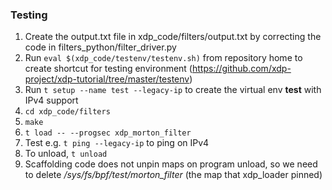 ### Testing
1. Create the output.txt file in xdp_code/filters/output.txt by correcting the code in filters_python/filter_driver.py
2. Run `eval $(xdp_code/testenv/testenv.sh)` from repository home to create shortcut for testing environment (https://github.com/xdp-project/xdp-tutorial/tree/master/testenv)
3. Run `t setup --name test --legacy-ip` to create the virtual env **test** with IPv4 support
4. `cd xdp_code/filters`
5. `make`
6. `t load -- --progsec xdp_morton_filter`
7. Test e.g. `t ping --legacy-ip` to ping on IPv4
8. To unload, `t unload`
9. Scaffolding code does not unpin maps on program unload, so we need to delete */sys/fs/bpf/test/morton_filter* (the map that xdp_loader pinned) 